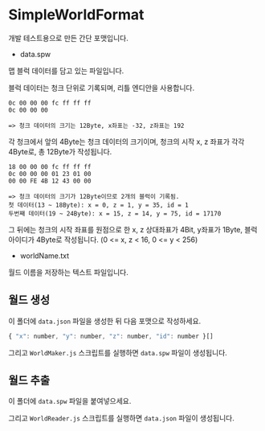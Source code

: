 # SimpleWorldFormat
개발 테스트용으로 만든 간단 포맷입니다.

* data.spw

맵 블럭 데이터를 담고 있는 파일입니다.

블럭 데이터는 청크 단위로 기록되며, 리틀 엔디안을 사용합니다.

```
0c 00 00 00 fc ff ff ff
0c 00 00 00

=> 청크 데이터의 크기는 12Byte, x좌표는 -32, z좌표는 192
```

각 청크에서 앞의 4Byte는 청크 데이터의 크기이며, 청크의 시작 x, z 좌표가 각각 4Byte로, 총 12Byte가 작성됩니다.

```
18 00 00 00 fc ff ff ff
0c 00 00 00 01 23 01 00
00 00 FE 4B 12 43 00 00

=> 청크 데이터의 크기가 12Byte이므로 2개의 블럭이 기록됨.
첫 데이터(13 ~ 18Byte): x = 0, z = 1, y = 35, id = 1
두번째 데이터(19 ~ 24Byte): x = 15, z = 14, y = 75, id = 17170
```

그 뒤에는 청크의 시작 좌표를 원점으로 한 x, z 상대좌표가 4Bit, y좌표가 1Byte, 블럭 아이디가 4Byte로 작성됩니다. (0 <= x, z < 16, 0 <= y < 256)

* worldName.txt

월드 이름을 저장하는 텍스트 파일입니다.

## 월드 생성

이 폴더에 `data.json` 파일을 생성한 뒤 다음 포맷으로 작성하세요.

```js
{ "x": number, "y": number, "z": number, "id": number }[]
```

그리고 `WorldMaker.js` 스크립트를 실행하면 `data.spw` 파일이 생성됩니다.

## 월드 추출

이 폴더에 `data.spw` 파일을 붙여넣으세요.

그리고 `WorldReader.js` 스크립트를 실행하면 `data.json` 파일이 생성됩니다.